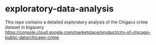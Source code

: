 # exploratory-data-analysis
This repo contains a detailed exploratory analysis of the Chigaco crime dataset in bigquery
https://console.cloud.google.com/marketplace/product/city-of-chicago-public-data/chicago-crime


